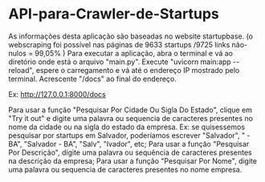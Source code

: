 # API-para-Crawler-de-Startups
As informações desta aplicação são baseadas no website startupbase.
(o webscraping foi possível nas páginas de 9633 startups /9725 links não-nulos = 99,05% )
Para executar a aplicação, abra o terminal e vá ao diretório onde está o arquivo "main.py". Execute "uvicorn main:app --reload", espere o carregamento e vá até o endereço IP mostrado pelo terminal. Acrescente "/docs" ao final do endereço. 

Ex: http://127.0.0.1:8000/docs

Para usar a função "Pesquisar Por Cidade Ou Sigla Do Estado", clique em "Try it out" e digite uma palavra ou sequencia de caracteres presentes no nome da cidade ou na sigla do estado da empresa. Ex: se quisessemos pesquisar por startups em Salvador, poderíamos escrever "Salvador", " - BA", "Salvador - BA", "Salv", "lvador", etc;
Para usar a função "Pesquisar Por Descrição", digite uma palavra ou sequência de caracteres presentes na descrição da empresa;
Para usar a função "Pesquisar Por Nome", digite uma palavra ou sequencia de caracteres presentes no nome empresa.
